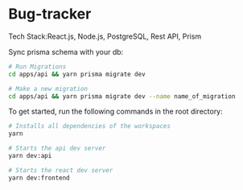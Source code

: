 # Bug-tracker

Tech Stack:React.js, Node.js, PostgreSQL, Rest API, Prism


Sync prisma schema with your db:

```bash
# Run Migrations
cd apps/api && yarn prisma migrate dev

# Make a new migration
cd apps/api && yarn prisma migrate dev --name name_of_migration
```

To get started, run the following commands in the root directory:
```bash
# Installs all dependencies of the workspaces
yarn

# Starts the api dev server
yarn dev:api

# Starts the react dev server
yarn dev:frontend
```
